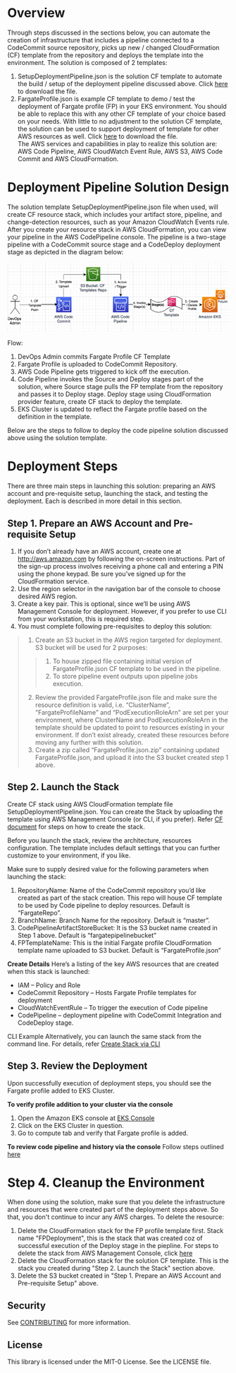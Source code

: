 # Overview
Through steps discussed in the sections below, you can automate the creation of infrastructure that includes a pipeline connected to a CodeCommit source repository, picks up new / changed CloudFormation (CF) template from the repository and deploys the template into the environment.
The solution is composed of 2 templates:
1.	SetupDeploymentPipeline.json is the solution CF template to automate the build / setup of the deployment pipeline discussed above. Click [here](https://github.com/GAcharyaOS/devops-fargateprofile-via-codepipeline/blob/master/SetupDeploymentPipeline.json) to download the file.
2.	FargateProfile.json is example CF template to demo / test the deployment of Fargate profile (FP) in your EKS environment. You should be able to replace this with any other CF template of your choice based on your needs.  With little to no adjustment to the solution CF template, the solution can be used to support deployment of template for other AWS resources as well.  Click [here](https://github.com/GAcharyaOS/devops-fargateprofile-via-codepipeline/blob/master/FargateProfile.json) to download the file.  
The AWS services and capabilities in play to realize this solution are: AWS Code Pipeline, AWS CloudWatch Event Rule, AWS S3, AWS Code Commit and AWS CloudFormation. 

# Deployment Pipeline Solution Design
The solution template SetupDeploymentPipeline.json file when used, will create CF resource stack, which includes your artifact store, pipeline, and change-detection resources, such as your Amazon CloudWatch Events rule. After you create your resource stack in AWS CloudFormation, you can view your pipeline in the AWS CodePipeline console. The pipeline is a two-stage pipeline with a CodeCommit source stage and a CodeDeploy deployment stage as depicted in the diagram below:

 ![](https://github.com/GAcharyaOS/devops-fargateprofile-via-codepipeline/blob/master/Diagram.png)

Flow:
1.	DevOps Admin commits Fargate Profile CF Template
2.	Fargate Profile is uploaded to CodeCommit Repository.
3.	AWS Code Pipeline gets triggered to kick off the execution.
4.	Code Pipeline invokes the Source and Deploy stages part of the solution, where Source stage pulls the FP template from the repository and passes it to Deploy stage. Deploy stage using CloudFormation provider feature, create CF stack to deploy the template.
5.	EKS Cluster is updated to reflect the Fargate profile based on the definition in the template.

Below are the steps to follow to deploy the code pipeline solution discussed above using the solution template. 

# Deployment Steps
There are three main steps in launching this solution: preparing an AWS account and pre-requisite setup, launching the stack, and testing the deployment. Each is described in more detail in this section.

## Step 1. Prepare an AWS Account and Pre-requisite Setup
1.	If you don’t already have an AWS account, create one at http://aws.amazon.com by following the on-screen instructions. Part of the sign-up process involves receiving a phone call and entering a PIN using the phone keypad. Be sure you’ve signed up for the CloudFormation service.
2.	Use the region selector in the navigation bar of the console to choose desired AWS region.
3.	Create a key pair. This is optional, since we’ll be using AWS Management Console for deployment. However, if you prefer to use CLI from your workstation, this is required step. 
4.	You must complete following pre-requisites to deploy this solution: 
> 1.	Create an S3 bucket in the AWS region targeted for deployment. S3 bucket will be used for 2 purposes:
> > 1.	To house zipped file containing initial version of FargateProfile.json CF template to be used in the pipeline.
> > 2.	To store pipeline event outputs upon pipeline jobs execution.
> 2.	Review the provided FargateProfile.json file and make sure the resource definition is valid, i.e. “ClusterName”, ”FargateProfileName” and “PodExecutionRoleArn” are set per your environment, where ClusterName and PodExecutionRoleArn in the template should be updated to point to resources existing in your environment. 
  If don’t exist already, created these resources before moving any further with this solution.  
> 3.	Create a zip called “FargateProfile.json.zip” containing updated FargateProfile.json, and upload it into the S3 bucket created step 1 above.

## Step 2. Launch the Stack

Create CF stack using AWS CloudFormation template file SetupDeploymentPipeline.json. 
You can create the Stack by uploading the template using AWS Management Console (or CLI, if you prefer). Refer [CF document](https://docs.aws.amazon.com/AWSCloudFormation/latest/UserGuide/cfn-console-create-stack.html) for steps on how to create the stack.

Before you launch the stack, review the architecture, resources configuration. The template includes default settings that you can further customize to your environment, if you like. 

Make sure to supply desired value for the following parameters when launching the stack:
1. RepositoryName: Name of the CodeCommit repository you’d like created as part of the stack creation. This repo will house CF template to be used by Code pipeline to deploy resources. Default is “FargateRepo”. 
1. BranchName: Branch Name for the repository. Default is “master”.
1. CodePipelineArtifactStoreBucket: It is the S3 bucket name created in Step 1 above. Default is “fargatepipelinebucket”
1. FPTemplateName: This is the initial Fargate profile CloudFormation template name uploaded to S3 bucket. Default is “FargateProfile.json”

**Create Details**
Here’s a listing of the key AWS resources that are created when this stack is launched:
* IAM – Policy and Role
* CodeCommit Repository – Hosts Fargate Profile templates for deployment
* CloudWatchEventRule – To trigger the execution of Code pipeline
* CodePipeline – deployment pipeline with CodeCommit Integration and CodeDeploy stage.

CLI Example
Alternatively, you can launch the same stack from the command line. For details, refer [Create Stack via CLI](https://docs.aws.amazon.com/AWSCloudFormation/latest/UserGuide/using-cfn-cli-creating-stack.html ) 

## Step 3. Review the Deployment
Upon successfully execution of deployment steps, you should see the Fargate profile added to EKS Cluster. 

**To verify profile addition to your cluster via the console**
1.	Open the Amazon EKS console at [EKS Console](https://console.aws.amazon.com/eks/home#/clusters.)
2.	Click on the EKS Cluster in question.
3.	Go to compute tab and verify that Fargate profile is added.

**To review code pipeline and history via the console**
Follow steps outlined
[here](https://docs.aws.amazon.com/codepipeline/latest/userguide/pipelines-view-console.html#pipelines-list-console)

# Step 4. Cleanup the Environment
When done using the solution, make sure that you delete the infrastructure and resources that were created part of the deployment steps above. So that, you don't continue to incur any AWS charges.  To delete the resource:
1. Delete the CloudFormation stack for the FP profile template first. Stack name "FPDeployment", this is the stack that was created coz of successful execution of the Deploy stage in the piepline. For steps to delete the stack from AWS Management Console, click
[here](https://docs.aws.amazon.com/AWSCloudFormation/latest/UserGuide/cfn-console-delete-stack.html)
2. Delete the CloudFormation stack for the solution CF template. This is the stack you created during "Step 2. Launch the Stack" section above. 
3. Delete the S3 bucket created in "Step 1. Prepare an AWS Account and Pre-requisite Setup" above.


## Security

See [CONTRIBUTING](CONTRIBUTING.md#security-issue-notifications) for more information.

## License

This library is licensed under the MIT-0 License. See the LICENSE file.
